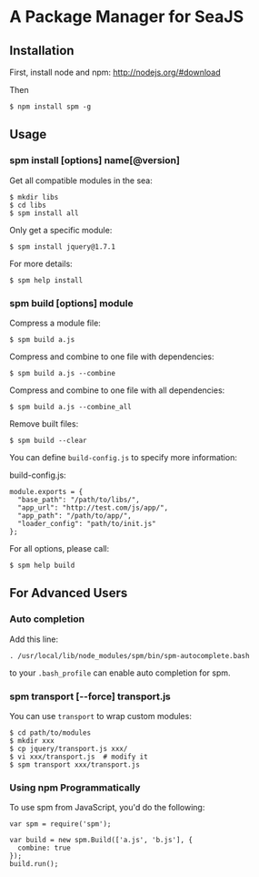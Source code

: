 A Package Manager for SeaJS
===



Installation
---

First, install node and npm: http://nodejs.org/#download

Then

    $ npm install spm -g



Usage
---

### spm install [options] name[@version]

Get all compatible modules in the sea:

    $ mkdir libs
    $ cd libs
    $ spm install all

Only get a specific module:

    $ spm install jquery@1.7.1

For more details:

    $ spm help install


### spm build [options] module

Compress a module file:

    $ spm build a.js

Compress and combine to one file with dependencies:

    $ spm build a.js --combine

Compress and combine to one file with all dependencies:

    $ spm build a.js --combine_all

Remove built files:

    $ spm build --clear

You can define `build-config.js` to specify more information:

build-config.js:

    module.exports = {
      "base_path": "/path/to/libs/",
      "app_url": "http://test.com/js/app/",
      "app_path": "/path/to/app/",
      "loader_config": "path/to/init.js"
    };

For all options, please call:

    $ spm help build



For Advanced Users
---

### Auto completion

Add this line:

    . /usr/local/lib/node_modules/spm/bin/spm-autocomplete.bash

to your `.bash_profile` can enable auto completion for spm.


### spm transport [--force] transport.js

You can use `transport` to wrap custom modules:

    $ cd path/to/modules
    $ mkdir xxx
    $ cp jquery/transport.js xxx/
    $ vi xxx/transport.js  # modify it
    $ spm transport xxx/transport.js


### Using npm Programmatically

To use spm from JavaScript, you'd do the following:

    var spm = require('spm');

    var build = new spm.Build(['a.js', 'b.js'], {
      combine: true
    });
    build.run();
